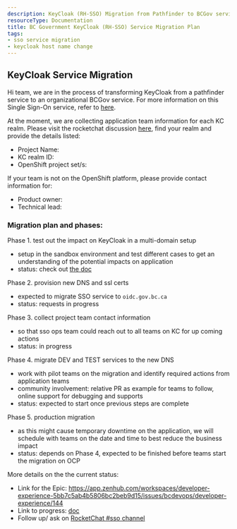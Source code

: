 ```yaml
---
description: KeyCloak (RH-SSO) Migration from Pathfinder to BCGov service
resourceType: Documentation
title: BC Government KeyCloak (RH-SSO) Service Migration Plan
tags:
- sso service migration
- keycloak host name change
---
```


## KeyCloak Service Migration

Hi team, we are in the process of transforming KeyCloak from a pathfinder service to an organizational BCGov service. For more information on this Single Sign-On service, refer to [here](https://developer.gov.bc.ca/BC-Government-SSO-Service-Definition).


At the moment, we are collecting application team information for each KC realm. Please visit the rocketchat discussion [here](to-be-generated), find your realm and provide the details listed:
- Project Name: 
- KC realm ID: 
- OpenShift project set/s: 

If your team is not on the OpenShift platform, please provide contact information for:
- Product owner: 
- Technical lead: 


### Migration plan and phases:
Phase 1. test out the impact on KeyCloak in a multi-domain setup
- setup in the sandbox environment and test different cases to get an understanding of the potential impacts on application
- status: check out [the doc](./kc-admin.md)

Phase 2. provision new DNS and ssl certs
- expected to migrate SSO service to `oidc.gov.bc.ca`
- status: requests in progress

Phase 3. collect project team contact information
- so that sso ops team could reach out to all teams on KC for up coming actions
- status: in progress

Phase 4. migrate DEV and TEST services to the new DNS
- work with pilot teams on the migration and identify required actions from application teams
- community involvement: relative PR as example for teams to follow, online support for debugging and supports
- status: expected to start once previous steps are complete

Phase 5. production migration
- as this might cause temporary downtime on the application, we will schedule with teams on the date and time to best reduce the business impact
- status: depends on Phase 4, expected to be finished before teams start the migration on OCP



More details on the the current status:
- Link for the Epic: https://app.zenhub.com/workspaces/developer-experience-5bb7c5ab4b5806bc2beb9d15/issues/bcdevops/developer-experience/144
- Link to progress: [doc](./kc-admin.md)
- Follow up/ ask on [RocketChat #sso channel](https://chat.pathfinder.gov.bc.ca/channel/sso)
